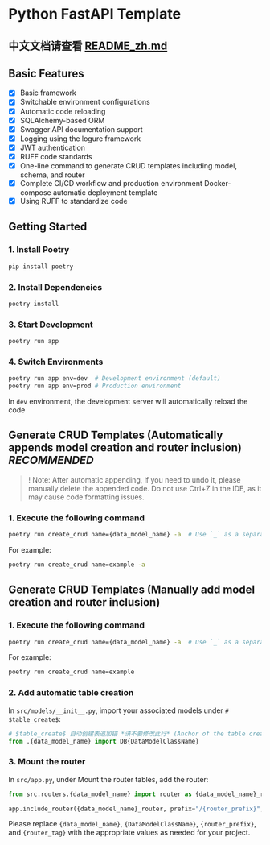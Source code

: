 # Python FastAPI Template

## 中文文档请查看 [README_zh.md](https://github.com/Miraixy/mx-template-py-fastapi-bed/blob/main/README_zh.md)

## Basic Features

- [x] Basic framework
- [x] Switchable environment configurations
- [x] Automatic code reloading
- [x] SQLAlchemy-based ORM
- [x] Swagger API documentation support
- [x] Logging using the logure framework
- [x] JWT authentication
- [x] RUFF code standards
- [x] One-line command to generate CRUD templates including model, schema, and router
- [x] Complete CI/CD workflow and production environment Docker-compose automatic deployment template
- [x] Using RUFF to standardize code

## Getting Started

### 1. Install Poetry

```bash
pip install poetry
```

### 2. Install Dependencies

```bash
poetry install
```

### 3. Start Development

```bash
poetry run app
```

### 4. Switch Environments

```bash
poetry run app env=dev  # Development environment (default)
poetry run app env=prod # Production environment
```

In `dev` environment, the development server will automatically reload the code

## Generate CRUD Templates (Automatically appends model creation and router inclusion) *RECOMMENDED*

> ! Note: After automatic appending, if you need to undo it, please manually delete the appended code. Do not use Ctrl+Z in the IDE, as it may cause code formatting issues.

### 1. Execute the following command

```bash
poetry run create_crud name={data_model_name} -a  # Use `_` as a separator for multi-word names, case-insensitive
```

For example:

```bash
poetry run create_crud name=example -a
```

## Generate CRUD Templates (Manually add model creation and router inclusion)

### 1. Execute the following command

```bash
poetry run create_crud name={data_model_name} -a  # Use `_` as a separator for multi-word names, case-insensitive
```

For example:

```bash
poetry run create_crud name=example
```

### 2. Add automatic table creation

In `src/models/__init__.py`, import your associated models under `# $table_create$`:

```python
# $table_create$ 自动创建表追加锚 *请不要修改此行* (Anchor of the table creation line *Do not modify this line*)
from .{data_model_name} import DB{DataModelClassName}
```

### 3. Mount the router

In `src/app.py`, under Mount the router tables, add the router:

```python
from src.routers.{data_model_name} import router as {data_model_name}_router

app.include_router({data_model_name}_router, prefix="/{router_prefix}", tags=["{router_tag}"])
```

Please replace `{data_model_name}`, `{DataModelClassName}`, `{router_prefix}`, and `{router_tag}` with the appropriate values as needed for your project.
